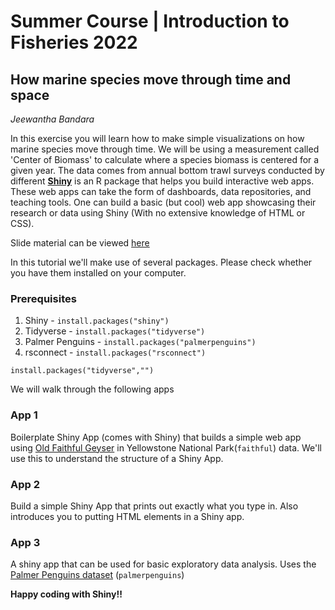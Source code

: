 # Summer Course | Introduction to Fisheries 2022 

## How marine species move through time and space
_Jeewantha Bandara_

In this exercise you will learn how to make simple visualizations on how marine species move through time. We will be using a measurement called 'Center of Biomass' to calculate where a species biomass is centered for a given year.
The data comes from annual bottom trawl surveys conducted by different 
[**Shiny**](https://shiny.rstudio.com/) is an R package that helps you build interactive web apps. These web apps can take the form of dashboards, data repositories, and teaching tools. One can build a basic (but cool) web app showcasing their research or data using Shiny (With no extensive knowledge of HTML or CSS).  

Slide material can be viewed [here](https://docs.google.com/presentation/d/1po3kWA44FBB3Kp7eGNJ5zuUOJXi6J_N4tXT_MAsMP6E/edit?usp=sharing)

In this tutorial we'll make use of several packages. Please check whether you have them installed on your computer.

### Prerequisites
1. Shiny - `install.packages("shiny")` 
2. Tidyverse - `install.packages("tidyverse")`
3. Palmer Penguins - `install.packages("palmerpenguins")`
4. rsconnect - `install.packages("rsconnect")`

`install.packages("tidyverse","")`

We will walk through the following apps

### App 1
Boilerplate Shiny App (comes with Shiny) that builds a simple web app using [Old Faithful Geyser](https://en.wikipedia.org/wiki/Old_Faithful) in Yellowstone National Park(`faithful`) data. We'll use this to understand the structure of a Shiny App.

### App 2
Build a simple Shiny App that prints out exactly what you type in. Also introduces you to putting HTML elements in a Shiny app.

### App 3

A shiny app that can be used for basic exploratory data analysis. Uses the [Palmer Penguins dataset](https://allisonhorst.github.io/palmerpenguins/) (`palmerpenguins`)[](https://github.com/wajra/mid_atlantic_process_models.git)

**Happy coding with Shiny!!**